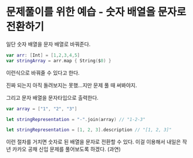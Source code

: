 # 문제풀이를 위한 예습 - 숫자 배열을 문자로 전환하기


일단 숫자 배열을 문자 배열로 바꿔준다.

```swift
var arr: [Int] = [1,2,3,4,5]
var stringArray = arr.map { String($0) }
```

이런식으로 바꿔줄 수 있다고 한다.

진짜 되는지 아직 돌려보지는 못했...지만 문제 풀 때 써봐야지.


그리고 문자 배열을 문자타입으로 출력한다.

```swift
var array = ["1", "2", "3"]

let stringRepresentation = "-".join(array) // "1-2-3"

let stringRepresentation = [1, 2, 3].description // "[1, 2, 3]"
```

이런 절차를 거치면 숫자로 된 배열을 문자로 전환할 수 있다.
이걸 이용해서 내일은 작년 카카오 공채 신입 문제를 풀어보도록 하겠다. (과연)
